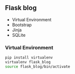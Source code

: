 ## Flask blog
- Virtual Environment
- Bootstrap
- Jinja
- SQLite

### Virtual Environment
```bash
pip install virtualenv
virtualenv flask_blog
source flask_blog/bin/activate
```

